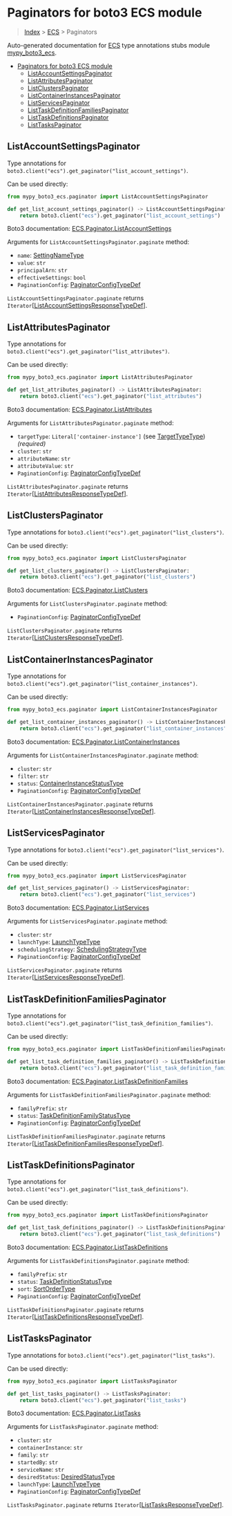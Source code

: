 # Paginators for boto3 ECS module

> [Index](..) > [ECS](.) > Paginators

Auto-generated documentation for
[ECS](https://boto3.amazonaws.com/v1/documentation/api/1.17.71/reference/services/ecs.html#ECS)
type annotations stubs module
[mypy_boto3_ecs](https://pypi.org/project/mypy-boto3-ecs/).

- [Paginators for boto3 ECS module](#paginators-for-boto3-ecs-module)
  - [ListAccountSettingsPaginator](#listaccountsettingspaginator)
  - [ListAttributesPaginator](#listattributespaginator)
  - [ListClustersPaginator](#listclusterspaginator)
  - [ListContainerInstancesPaginator](#listcontainerinstancespaginator)
  - [ListServicesPaginator](#listservicespaginator)
  - [ListTaskDefinitionFamiliesPaginator](#listtaskdefinitionfamiliespaginator)
  - [ListTaskDefinitionsPaginator](#listtaskdefinitionspaginator)
  - [ListTasksPaginator](#listtaskspaginator)

## ListAccountSettingsPaginator

Type annotations for
`boto3.client("ecs").get_paginator("list_account_settings")`.

Can be used directly:

```python
from mypy_boto3_ecs.paginator import ListAccountSettingsPaginator

def get_list_account_settings_paginator() -> ListAccountSettingsPaginator:
    return boto3.client("ecs").get_paginator("list_account_settings")
```

Boto3 documentation:
[ECS.Paginator.ListAccountSettings](https://boto3.amazonaws.com/v1/documentation/api/1.17.71/reference/services/ecs.html#ECS.Paginator.ListAccountSettings)

Arguments for `ListAccountSettingsPaginator.paginate` method:

- `name`: [SettingNameType](./literals.md#settingnametype)
- `value`: `str`
- `principalArn`: `str`
- `effectiveSettings`: `bool`
- `PaginationConfig`:
  [PaginatorConfigTypeDef](./type_defs.md#paginatorconfigtypedef)

`ListAccountSettingsPaginator.paginate` returns
`Iterator`\[[ListAccountSettingsResponseTypeDef](./type_defs.md#listaccountsettingsresponsetypedef)\].

## ListAttributesPaginator

Type annotations for `boto3.client("ecs").get_paginator("list_attributes")`.

Can be used directly:

```python
from mypy_boto3_ecs.paginator import ListAttributesPaginator

def get_list_attributes_paginator() -> ListAttributesPaginator:
    return boto3.client("ecs").get_paginator("list_attributes")
```

Boto3 documentation:
[ECS.Paginator.ListAttributes](https://boto3.amazonaws.com/v1/documentation/api/1.17.71/reference/services/ecs.html#ECS.Paginator.ListAttributes)

Arguments for `ListAttributesPaginator.paginate` method:

- `targetType`: `Literal['container-instance']` (see
  [TargetTypeType](./literals.md#targettypetype)) *(required)*
- `cluster`: `str`
- `attributeName`: `str`
- `attributeValue`: `str`
- `PaginationConfig`:
  [PaginatorConfigTypeDef](./type_defs.md#paginatorconfigtypedef)

`ListAttributesPaginator.paginate` returns
`Iterator`\[[ListAttributesResponseTypeDef](./type_defs.md#listattributesresponsetypedef)\].

## ListClustersPaginator

Type annotations for `boto3.client("ecs").get_paginator("list_clusters")`.

Can be used directly:

```python
from mypy_boto3_ecs.paginator import ListClustersPaginator

def get_list_clusters_paginator() -> ListClustersPaginator:
    return boto3.client("ecs").get_paginator("list_clusters")
```

Boto3 documentation:
[ECS.Paginator.ListClusters](https://boto3.amazonaws.com/v1/documentation/api/1.17.71/reference/services/ecs.html#ECS.Paginator.ListClusters)

Arguments for `ListClustersPaginator.paginate` method:

- `PaginationConfig`:
  [PaginatorConfigTypeDef](./type_defs.md#paginatorconfigtypedef)

`ListClustersPaginator.paginate` returns
`Iterator`\[[ListClustersResponseTypeDef](./type_defs.md#listclustersresponsetypedef)\].

## ListContainerInstancesPaginator

Type annotations for
`boto3.client("ecs").get_paginator("list_container_instances")`.

Can be used directly:

```python
from mypy_boto3_ecs.paginator import ListContainerInstancesPaginator

def get_list_container_instances_paginator() -> ListContainerInstancesPaginator:
    return boto3.client("ecs").get_paginator("list_container_instances")
```

Boto3 documentation:
[ECS.Paginator.ListContainerInstances](https://boto3.amazonaws.com/v1/documentation/api/1.17.71/reference/services/ecs.html#ECS.Paginator.ListContainerInstances)

Arguments for `ListContainerInstancesPaginator.paginate` method:

- `cluster`: `str`
- `filter`: `str`
- `status`:
  [ContainerInstanceStatusType](./literals.md#containerinstancestatustype)
- `PaginationConfig`:
  [PaginatorConfigTypeDef](./type_defs.md#paginatorconfigtypedef)

`ListContainerInstancesPaginator.paginate` returns
`Iterator`\[[ListContainerInstancesResponseTypeDef](./type_defs.md#listcontainerinstancesresponsetypedef)\].

## ListServicesPaginator

Type annotations for `boto3.client("ecs").get_paginator("list_services")`.

Can be used directly:

```python
from mypy_boto3_ecs.paginator import ListServicesPaginator

def get_list_services_paginator() -> ListServicesPaginator:
    return boto3.client("ecs").get_paginator("list_services")
```

Boto3 documentation:
[ECS.Paginator.ListServices](https://boto3.amazonaws.com/v1/documentation/api/1.17.71/reference/services/ecs.html#ECS.Paginator.ListServices)

Arguments for `ListServicesPaginator.paginate` method:

- `cluster`: `str`
- `launchType`: [LaunchTypeType](./literals.md#launchtypetype)
- `schedulingStrategy`:
  [SchedulingStrategyType](./literals.md#schedulingstrategytype)
- `PaginationConfig`:
  [PaginatorConfigTypeDef](./type_defs.md#paginatorconfigtypedef)

`ListServicesPaginator.paginate` returns
`Iterator`\[[ListServicesResponseTypeDef](./type_defs.md#listservicesresponsetypedef)\].

## ListTaskDefinitionFamiliesPaginator

Type annotations for
`boto3.client("ecs").get_paginator("list_task_definition_families")`.

Can be used directly:

```python
from mypy_boto3_ecs.paginator import ListTaskDefinitionFamiliesPaginator

def get_list_task_definition_families_paginator() -> ListTaskDefinitionFamiliesPaginator:
    return boto3.client("ecs").get_paginator("list_task_definition_families")
```

Boto3 documentation:
[ECS.Paginator.ListTaskDefinitionFamilies](https://boto3.amazonaws.com/v1/documentation/api/1.17.71/reference/services/ecs.html#ECS.Paginator.ListTaskDefinitionFamilies)

Arguments for `ListTaskDefinitionFamiliesPaginator.paginate` method:

- `familyPrefix`: `str`
- `status`:
  [TaskDefinitionFamilyStatusType](./literals.md#taskdefinitionfamilystatustype)
- `PaginationConfig`:
  [PaginatorConfigTypeDef](./type_defs.md#paginatorconfigtypedef)

`ListTaskDefinitionFamiliesPaginator.paginate` returns
`Iterator`\[[ListTaskDefinitionFamiliesResponseTypeDef](./type_defs.md#listtaskdefinitionfamiliesresponsetypedef)\].

## ListTaskDefinitionsPaginator

Type annotations for
`boto3.client("ecs").get_paginator("list_task_definitions")`.

Can be used directly:

```python
from mypy_boto3_ecs.paginator import ListTaskDefinitionsPaginator

def get_list_task_definitions_paginator() -> ListTaskDefinitionsPaginator:
    return boto3.client("ecs").get_paginator("list_task_definitions")
```

Boto3 documentation:
[ECS.Paginator.ListTaskDefinitions](https://boto3.amazonaws.com/v1/documentation/api/1.17.71/reference/services/ecs.html#ECS.Paginator.ListTaskDefinitions)

Arguments for `ListTaskDefinitionsPaginator.paginate` method:

- `familyPrefix`: `str`
- `status`: [TaskDefinitionStatusType](./literals.md#taskdefinitionstatustype)
- `sort`: [SortOrderType](./literals.md#sortordertype)
- `PaginationConfig`:
  [PaginatorConfigTypeDef](./type_defs.md#paginatorconfigtypedef)

`ListTaskDefinitionsPaginator.paginate` returns
`Iterator`\[[ListTaskDefinitionsResponseTypeDef](./type_defs.md#listtaskdefinitionsresponsetypedef)\].

## ListTasksPaginator

Type annotations for `boto3.client("ecs").get_paginator("list_tasks")`.

Can be used directly:

```python
from mypy_boto3_ecs.paginator import ListTasksPaginator

def get_list_tasks_paginator() -> ListTasksPaginator:
    return boto3.client("ecs").get_paginator("list_tasks")
```

Boto3 documentation:
[ECS.Paginator.ListTasks](https://boto3.amazonaws.com/v1/documentation/api/1.17.71/reference/services/ecs.html#ECS.Paginator.ListTasks)

Arguments for `ListTasksPaginator.paginate` method:

- `cluster`: `str`
- `containerInstance`: `str`
- `family`: `str`
- `startedBy`: `str`
- `serviceName`: `str`
- `desiredStatus`: [DesiredStatusType](./literals.md#desiredstatustype)
- `launchType`: [LaunchTypeType](./literals.md#launchtypetype)
- `PaginationConfig`:
  [PaginatorConfigTypeDef](./type_defs.md#paginatorconfigtypedef)

`ListTasksPaginator.paginate` returns
`Iterator`\[[ListTasksResponseTypeDef](./type_defs.md#listtasksresponsetypedef)\].
